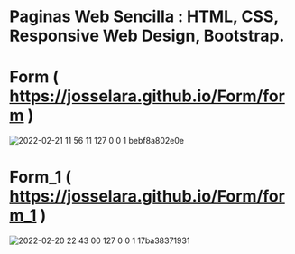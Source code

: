 # Paginas Web Sencilla : HTML, CSS, Responsive Web Design, Bootstrap.

# Form ( https://josselara.github.io/Form/form )

![2022-02-21 11 56 11 127 0 0 1 bebf8a802e0e](https://user-images.githubusercontent.com/99273526/155006204-6cfb27f1-b59c-4516-b297-e4c22be1571b.png)


# Form_1 ( https://josselara.github.io/Form/form_1 )

![2022-02-20 22 43 00 127 0 0 1 17ba38371931](https://user-images.githubusercontent.com/99273526/154890659-d8d2ff99-194d-498e-a8ba-a9b71fdbca64.png)
